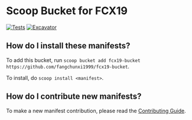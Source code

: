 # Scoop Bucket for FCX19

[![Tests](https://github.com/fangchunxi1999/fcx19-bucket/actions/workflows/ci.yml/badge.svg)](https://github.com/fangchunxi1999/fcx19-bucket/actions/workflows/ci.yml)
[![Excavator](https://github.com/fangchunxi1999/fcx19-bucket/actions/workflows/excavator.yml/badge.svg)](https://github.com/fangchunxi1999/fcx19-bucket/actions/workflows/excavator.yml)

How do I install these manifests?
---------------------------------

To add this bucket, run `scoop bucket add fcx19-bucket https://github.com/fangchunxi1999/fcx19-bucket`.

To install, do `scoop install <manifest>`.

How do I contribute new manifests?
----------------------------------

To make a new manifest contribution, please read the [Contributing Guide](https://github.com/ScoopInstaller/.github/blob/main/.github/CONTRIBUTING.md).
